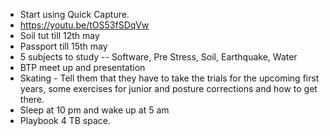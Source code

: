 - Start using Quick Capture.
- https://youtu.be/tOS53fSDqVw
- Soil tut till 12th may
- Passport till 15th may
- 5 subjects to study -- Software, Pre Stress, Soil, Earthquake, Water
- BTP meet up and presentation
- Skating - Tell them that they have to take the trials for the upcoming first years, some exercises for junior and posture corrections and how to get there.
- Sleep at 10 pm and wake up at 5 am
- Playbook 4 TB space.
